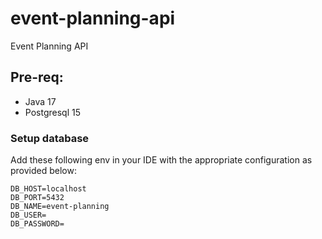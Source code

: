 # event-planning-api
Event Planning API

## Pre-req:
- Java 17
- Postgresql 15

### Setup database

Add these following env in your IDE with the appropriate configuration as provided below:

```properties
DB_HOST=localhost
DB_PORT=5432
DB_NAME=event-planning
DB_USER=
DB_PASSWORD=
```